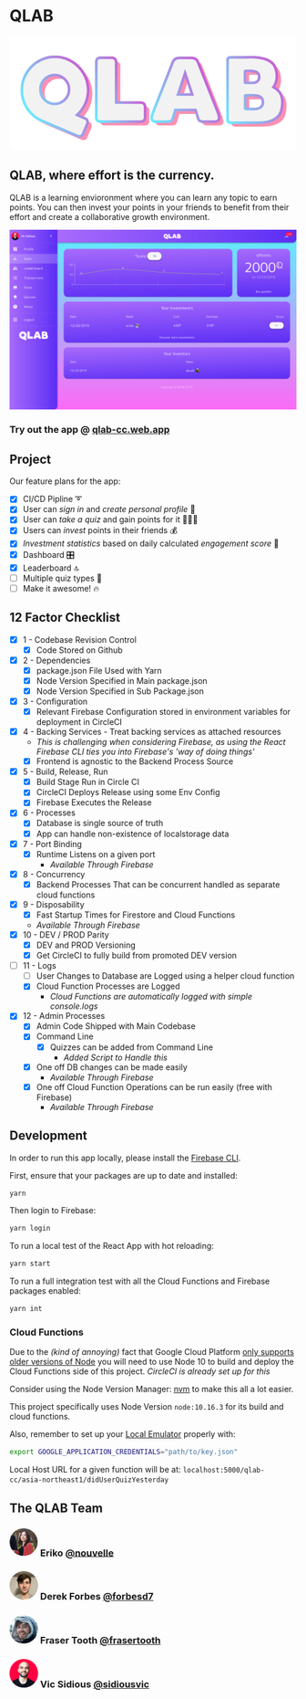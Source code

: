 # QLAB

![qlab logo](/misc/qlab-logo-1.png "QLAB Logo")

## QLAB, where effort is the currency.

QLAB is a learning envioronment where you can learn any topic to earn points.
You can then invest your points in your friends to benefit from their effort and create a collaborative growth environment.

![qlab screenshot of dashboard](/misc/qlab-screen.png "QLAB Dashboard")

### Try out the app @ [qlab-cc.web.app](https://qlab-cc.web.app/)

## Project

Our feature plans for the app:

- [x] CI/CD Pipline ➰
- [x] User can _sign in_ and _create personal profile_ 👤
- [x] User can _take a quiz_ and gain points for it 👩🏻‍🏫
- [x] Users can _invest_ points in their friends 💰
- [x] _Investment statistics_ based on daily calculated _engagement score_ 🧮
- [x] Dashboard 🎛
- [x] Leaderboard 🔝
- [ ] Multiple quiz types 🧩
- [ ] Make it awesome! 🔥

## 12 Factor Checklist

- [x] 1 - Codebase Revision Control
  - [x] Code Stored on Github
- [x] 2 - Dependencies
  - [x] package.json File Used with Yarn
  - [x] Node Version Specified in Main package.json
  - [x] Node Version Specified in Sub Package.json
- [x] 3 - Configuration
  - [x] Relevant Firebase Configuration stored in environment variables for deployment in CircleCI
- [x] 4 - Backing Services - Treat backing services as attached resources
  - _This is challenging when considering Firebase, as using the React Firebase CLI ties you into Firebase's 'way of doing things'_
  - [x] Frontend is agnostic to the Backend Process Source
- [x] 5 - Build, Release, Run
  - [x] Build Stage Run in Circle CI
  - [x] CircleCI Deploys Release using some Env Config
  - [x] Firebase Executes the Release
- [x] 6 - Processes
  - [x] Database is single source of truth
  - [x] App can handle non-existence of localstorage data
- [x] 7 - Port Binding
  - [x] Runtime Listens on a given port
    - _Available Through Firebase_
- [x] 8 - Concurrency
  - [x] Backend Processes That can be concurrent handled as separate cloud functions
- [x] 9 - Disposability
  - [x] Fast Startup Times for Firestore and Cloud Functions
  - _Available Through Firebase_
- [x] 10 - DEV / PROD Parity
  - [x] DEV and PROD Versioning
  - [x] Get CircleCI to fully build from promoted DEV version
- [ ] 11 - Logs
  - [ ] User Changes to Database are Logged using a helper cloud function
  - [x] Cloud Function Processes are Logged
    - _Cloud Functions are automatically logged with simple console.logs_
- [x] 12 - Admin Processes
  - [x] Admin Code Shipped with Main Codebase
  - [x] Command Line
    - [x] Quizzes can be added from Command Line
      - _Added Script to Handle this_
  - [x] One off DB changes can be made easily
    - _Available Through Firebase_
  - [x] One off Cloud Function Operations can be run easily (free with Firebase)
    - _Available Through Firebase_

## Development

In order to run this app locally, please install the [Firebase CLI](https://firebase.google.com/docs/cli).

First, ensure that your packages are up to date and installed:

```bash
yarn
```

Then login to Firebase:

```bash
yarn login
```

To run a local test of the React App with hot reloading:

```bash
yarn start
```

To run a full integration test with all the Cloud Functions and Firebase packages enabled:

```bash
yarn int
```

### Cloud Functions

Due to the _(kind of annoying)_ fact that Google Cloud Platform [only supports older versions of Node](https://firebase.google.com/docs/functions/manage-functions) you will need to use Node 10 to build and deploy the Cloud Functions side of this project. _CircleCI is already set up for this_

Consider using the Node Version Manager: [nvm](https://github.com/nvm-sh/nvm) to make this all a lot easier.

This project specifically uses Node Version `node:10.16.3` for its build and cloud functions.

Also, remember to set up your [Local Emulator](https://firebase.google.com/docs/functions/local-emulator) properly with:

```bash
export GOOGLE_APPLICATION_CREDENTIALS="path/to/key.json"
```

Local Host URL for a given function will be at: `localhost:5000/qlab-cc/asia-northeast1/didUserQuizYesterday`

## The QLAB Team

### <img src="misc/eriko.png" width="50px"> Eriko [@nouvelle](https://www.github.com/nouvelle)

<!-- Frontend, Testing, React/Redux -->

### <img src="misc/derek.png" width="50px"> Derek Forbes [@forbesd7](https://www.github.com/forbesd7)

<!-- Frontend, React/Redux -->

### <img src="misc/fraser.png" width="50px"> Fraser Tooth [@frasertooth](https://www.github.com/frasertooth)

<!-- Backend, Firebase/Firestore, Circle CI -->

### <img src="misc/vic.png" width="50px"> Vic Sidious [@sidiousvic](https://www.github.com/sidiousvic)

<!-- UI/UX, React, Material UI -->
